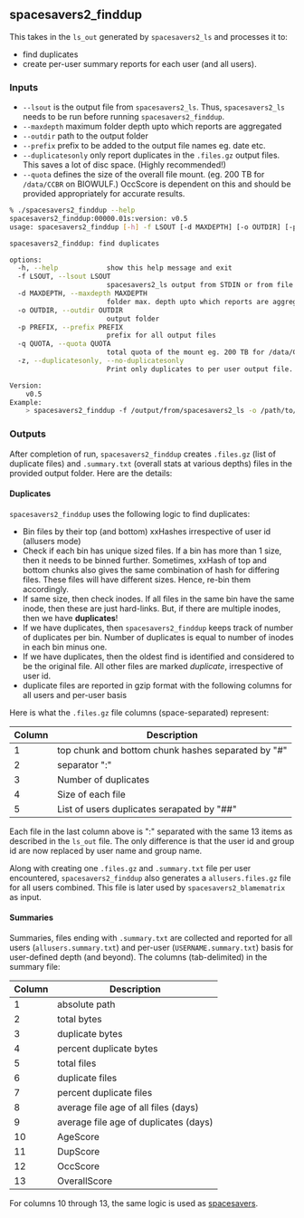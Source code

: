 ## spacesavers2_finddup

This takes in the `ls_out` generated by `spacesavers2_ls` and processes it to:

- find duplicates
- create per-user summary reports for each user (and all users).

### Inputs

- `--lsout` is the output file from  `spacesavers2_ls`. Thus, `spacesavers2_ls` needs to be run before running `spacesavers2_finddup`.
- `--maxdepth` maximum folder depth upto which reports are aggregated
- `--outdir` path to the output folder
- `--prefix` prefix to be added to the output file names eg. date etc.
- `--duplicatesonly` only report duplicates in the `.files.gz` output files. This saves a lot of disc space. (Highly recommended!)
- `--quota` defines the size of the overall file mount. (eg. 200 TB for `/data/CCBR` on BIOWULF.) OccScore is dependent on this and should be provided appropriately for accurate results.

```bash
% ./spacesavers2_finddup --help
spacesavers2_finddup:00000.01s:version: v0.5
usage: spacesavers2_finddup [-h] -f LSOUT [-d MAXDEPTH] [-o OUTDIR] [-p PREFIX] [-q QUOTA] [-z | --duplicatesonly | --no-duplicatesonly]

spacesavers2_finddup: find duplicates

options:
  -h, --help            show this help message and exit
  -f LSOUT, --lsout LSOUT
                        spacesavers2_ls output from STDIN or from file
  -d MAXDEPTH, --maxdepth MAXDEPTH
                        folder max. depth upto which reports are aggregated
  -o OUTDIR, --outdir OUTDIR
                        output folder
  -p PREFIX, --prefix PREFIX
                        prefix for all output files
  -q QUOTA, --quota QUOTA
                        total quota of the mount eg. 200 TB for /data/CCBR
  -z, --duplicatesonly, --no-duplicatesonly
                        Print only duplicates to per user output file.

Version:
    v0.5
Example:
    > spacesavers2_finddup -f /output/from/spacesavers2_ls -o /path/to/output/folder -d 7 -q 10
```

### Outputs

After completion of run, `spacesavers2_finddup` creates `.files.gz` (list of duplicate files) and `.summary.txt` (overall stats at various depths) files in the provided output folder. Here are the details:

#### Duplicates

`spacesavers2_finddup` uses the following logic to find duplicates:

- Bin files by their top (and bottom) xxHashes irrespective of user id (allusers mode)
- Check if each bin has unique sized files. If a bin has more than 1 size, then it needs to be binned further. Sometimes, xxHash of top and bottom chunks also gives the same combination of hash for differing files. These files will have different sizes. Hence, re-bin them accordingly.
- If same size, then check inodes. If all files in the same bin have the same inode, then these are just hard-links. But, if there are multiple inodes, then we have **duplicates**!
- If we have duplicates, then `spacesavers2_finddup` keeps track of number of duplicates per bin. Number of duplicates is equal to number of inodes in each bin minus one.
- If we have duplicates, then the oldest find is identified and considered to be the original file. All other files are marked _duplicate_, irrespective of user id.
- duplicate files are reported in gzip format with the following columns for all users and per-user basis

Here is what the `.files.gz` file columns (space-separated) represent:

| Column | Description                                      |
| ------ | ------------------------------------------------ |
| 1      | top chunk and bottom chunk hashes separated by "#" |
| 2      | separator ":"                                    |
| 3      | Number of duplicates                             |
| 4      | Size of each file                                |
| 5      | List of users duplicates serapated by "##"       |

Each file in the last column above is ":" separated with the same 13 items as described in the `ls_out` file. The only difference is that the user id and group id are now replaced by user name and group name.

Along with creating one `.files.gz` and `.summary.txt` file per user encountered, `spacesavers2_finddup` also generates a `allusers.files.gz` file for all users combined. This file is later used by `spacesavers2_blamematrix` as input.

#### Summaries

Summaries, files ending with `.summary.txt` are collected and reported for all users (`allusers.summary.txt`) and per-user (`USERNAME.summary.txt`) basis for user-defined depth (and beyond). The columns (tab-delimited) in the summary file:

| Column | Description                           |
| ------ | ------------------------------------- |
| 1      | absolute path                         |
| 2      | total bytes                           |
| 3      | duplicate bytes                       |
| 4      | percent duplicate bytes               |
| 5      | total files                           |
| 6      | duplicate files                       |
| 7      | percent duplicate files               |
| 8      | average file age of all files (days)  |
| 9      | average file age of duplicates (days) |
| 10     | AgeScore                              |
| 11     | DupScore                              |
| 12     | OccScore                              |
| 13     | OverallScore                          |

For columns 10 through 13, the same logic is used as [spacesavers](https://ccbr.github.io/spacesavers/usage/df/).

